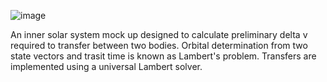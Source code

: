 ![image](https://github.com/user-attachments/assets/5999804f-81a8-4869-bbab-4da162c32a4f)

An inner solar system mock up designed to calculate preliminary delta v required to transfer between two bodies. 
Orbital determination from two state vectors and trasit time is known as Lambert's problem.
Transfers are implemented using a universal Lambert solver. 
